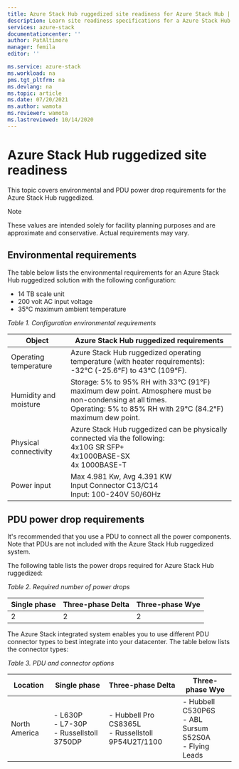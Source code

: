 ```yaml
---
title: Azure Stack Hub ruggedized site readiness for Azure Stack Hub | Microsoft Docs
description: Learn site readiness specifications for a Azure Stack Hub ruggedized  .
services: azure-stack
documentationcenter: ''
author: PatAltimore
manager: femila
editor: ''

ms.service: azure-stack
ms.workload: na
pms.tgt_pltfrm: na
ms.devlang: na
ms.topic: article
ms.date: 07/20/2021
ms.author: wamota
ms.reviewer: wamota
ms.lastreviewed: 10/14/2020
---
```


# Azure Stack Hub ruggedized site readiness

This topic covers environmental and PDU power drop requirements for the Azure Stack Hub ruggedized.

>[!NOTE]
>These values are intended solely for facility planning purposes and are approximate and conservative. Actual requirements may vary.

## Environmental requirements

The table below lists the environmental requirements for an Azure Stack Hub ruggedized solution with the following configuration:

- 14 TB scale unit
- 200 volt AC input voltage
- 35°C maximum ambient temperature

*Table 1. Configuration environmental requirements*

| Object                         | Azure Stack Hub ruggedized requirements               |
|--------------------------------|--------------------------------|
|Operating temperature           | Azure Stack Hub ruggedized operating temperature (with heater requirements): -32°C (-25.6°F) to 43°C (109°F).    |
|Humidity and moisture           | Storage: 5% to 95% RH with 33°C (91°F) maximum dew point. Atmosphere must be non-condensing at all times. <br> Operating: 5% to 85% RH with 29°C (84.2°F) maximum dew point.
|Physical connectivity           | Azure Stack Hub ruggedized can be physically connected via the following: <br>4x10G SR SFP+ <br>4x1000BASE-SX <br>4x 1000BASE-T
|Power input                     | Max 4.981 Kw, Avg 4.391 KW<br> Input Connector C13/C14<br> Input: 100-240V 50/60Hz

## PDU power drop requirements

It's recommended that you use a PDU to connect all the power components. Note that PDUs are not included with the Azure Stack Hub ruggedized system.

The following table lists the power drops required for Azure Stack Hub ruggedized:

*Table 2. Required number of power drops*

| Single phase  | Three-phase Delta |Three-phase Wye |
|---------------|-------------------|----------------|
| 2             | 2                 | 2              |

The Azure Stack integrated system enables you to use different PDU connector types to best integrate into your datacenter. The table below lists the connector types:

*Table 3. PDU and connector options*

| Location     | Single phase                                | Three-phase Delta                                   | Three-phase Wye                                        |
|--------------|---------------------------------------------|-----------------------------------------------------|-----------------------------------------------------------|
|North America |- L630P<br>- L7-30P<br>- Russellstoll 3750DP |- Hubbell Pro CS8365L<br>- Russellstoll 9P54U2T/1100 |- Hubbell C530P6S<br>- ABL Sursum S52S0A<br>- Flying Leads |


